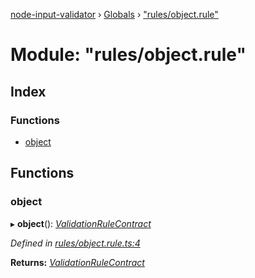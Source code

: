 [node-input-validator](../README.md) › [Globals](../globals.md) › ["rules/object.rule"](_rules_object_rule_.md)

# Module: "rules/object.rule"

## Index

### Functions

* [object](_rules_object_rule_.md#object)

## Functions

###  object

▸ **object**(): *[ValidationRuleContract](../interfaces/_contracts_.validationrulecontract.md)*

*Defined in [rules/object.rule.ts:4](https://github.com/bitnbytesio/node-input-validator/blob/952f4ba/src/rules/object.rule.ts#L4)*

**Returns:** *[ValidationRuleContract](../interfaces/_contracts_.validationrulecontract.md)*
